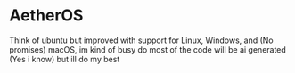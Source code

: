 # AetherOS
Think of ubuntu but improved with support for Linux, Windows, and (No promises) macOS, im kind of busy do most of the code will be ai generated (Yes i know) but ill do my best
